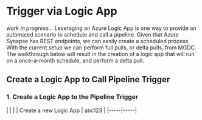 # Trigger via Logic App
*work in progress...*
Leveraging an Azure Logic App is one way to provide an automated scenario to schedule and call a pipeline.  Given that Azure Synapse has REST endpoints, we can easily create a scheduled process. With the current setup we can perform full pulls, or delta pulls, from MGDC.  The walkthrough below will result in the creation of a logic app that will run on a once-a-month schedule, and perform a delta pull.
## Create a Logic App to Call Pipeline Trigger
### 1. Create a Logic App to the Pipeline Trigger
|     |     |
| Create a new Logic App | abc123 |
|-----|-----|

